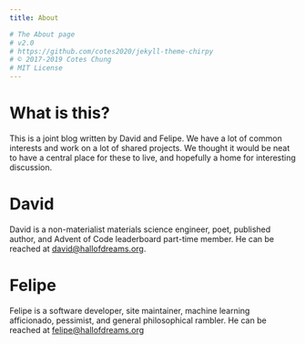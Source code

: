 ```yaml
---
title: About

# The About page
# v2.0
# https://github.com/cotes2020/jekyll-theme-chirpy
# © 2017-2019 Cotes Chung
# MIT License
---
```

# What is this?

This is a joint blog written by David and Felipe. We have a lot of common interests and work on a lot of shared projects. We thought it would be neat to have a central place for these to live, and hopefully a home for interesting discussion.

# David

David is a non-materialist materials science engineer, poet, published author, and Advent of Code leaderboard part-time member.  He can be reached at david@hallofdreams.org.

# Felipe

Felipe is a software developer, site maintainer, machine learning afficionado, pessimist, and general philosophical rambler.  He can be reached at felipe@hallofdreams.org
